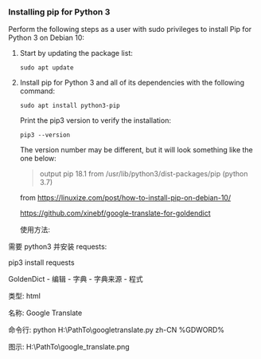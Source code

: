 

### Installing pip for Python 3

Perform the following steps as a user with sudo privileges to install Pip for Python 3 on Debian 10:

1. Start by updating the package list:

    ```sudo apt update```

2. Install pip for Python 3 and all of its dependencies with the following command:

    ```sudo apt install python3-pip```

    Print the pip3 version to verify the installation:

    ```pip3 --version```

    The version number may be different, but it will look something like the one below:
    > output pip 18.1 from /usr/lib/python3/dist-packages/pip (python 3.7)

    from https://linuxize.com/post/how-to-install-pip-on-debian-10/


    https://github.com/xinebf/google-translate-for-goldendict

    使用方法:

需要 python3 并安装 requests:

pip3 install requests

GoldenDict - 编辑 - 字典 - 字典来源 - 程式

类型: html

名称: Google Translate

命令行: python H:\PathTo\googletranslate.py zh-CN %GDWORD%

图示: H:\PathTo\google_translate.png